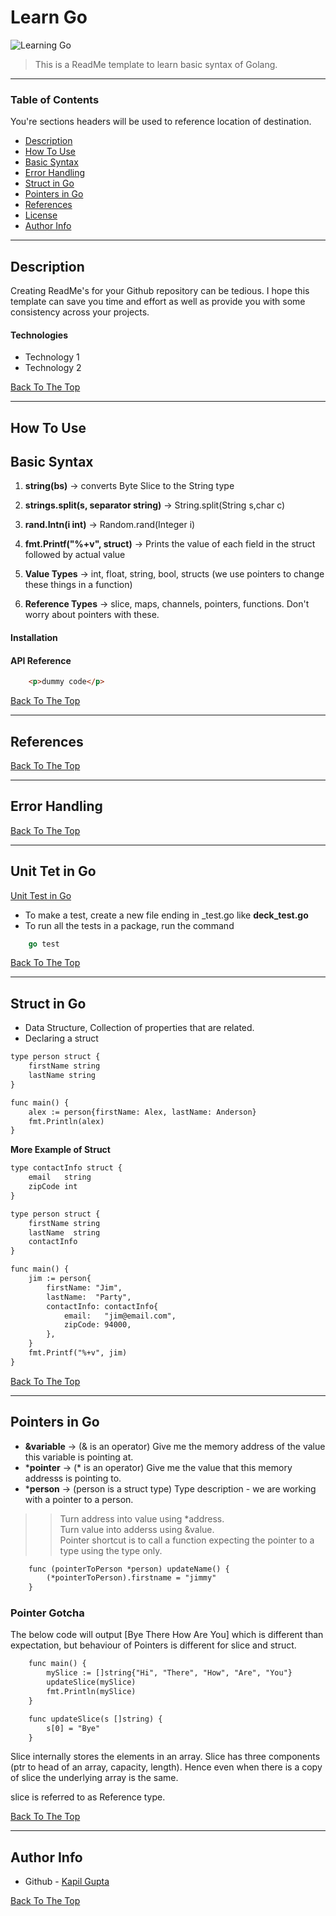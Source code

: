 # Learn Go

![Learning Go](https://mytrashcode.com/wp-content/webp-express/webp-images/doc-root/wp-content/uploads/2019/11/4.jpg.webp "Learning Go")

> This is a ReadMe template to learn basic syntax of Golang.

---

### Table of Contents
You're sections headers will be used to reference location of destination.

- [Description](#description)
- [How To Use](#how-to-use)
- [Basic Syntax](#basic-syntax)
- [Error Handling](#error-handling)
- [Struct in Go](#struct-in-go)
- [Pointers in Go](#pointers-in-go)
- [References](#references)
- [License](#license)
- [Author Info](#author-info)

---

## Description

Creating ReadMe's for your Github repository can be tedious.  I hope this template can save you time and effort as well as provide you with some consistency across your projects.

#### Technologies

- Technology 1
- Technology 2

[Back To The Top](#learn-go)

---

## How To Use

## Basic Syntax

1) **string(bs)** -> converts Byte Slice to the String type
2) **strings.split(s, separator string)** ->  String.split(String s,char c)
3) **rand.Intn(i int)** -> Random.rand(Integer i)
4) **fmt.Printf("%+v", struct)** -> Prints the value of each field in the struct followed by actual value

5) **Value Types** -> int, float, string, bool, structs (we use pointers to change these things in a function)
6) **Reference Types** -> slice, maps, channels, pointers, functions. Don't worry about pointers with these.
#### Installation



#### API Reference

```html
    <p>dummy code</p>
```
[Back To The Top](#learn-go)

---

## References
[Back To The Top](#learn-go)

---
## Error Handling
[Back To The Top](#learn-go)

---
## Unit Tet in Go
[Unit Test in Go](#unit-tests)

- To make a test, create a new file ending in _test.go like **deck_test.go**
- To run all the tests in a package, run the command
```go
    go test
```

[Back To The Top](#learn-go)

---
## Struct in Go

- Data Structure, Collection of properties that are related.
- Declaring a struct 
```html
type person struct {
    firstName string
    lastName string
}

func main() {
    alex := person{firstName: Alex, lastName: Anderson}
    fmt.Println(alex)
}
```
**More Example of Struct**
```html
type contactInfo struct {
	email   string
	zipCode int
}

type person struct {
	firstName string
	lastName  string
	contactInfo
}

func main() {
	jim := person{
		firstName: "Jim",
		lastName:  "Party",
		contactInfo: contactInfo{
			email:   "jim@email.com",
			zipCode: 94000,
		},
	}
	fmt.Printf("%+v", jim)
}
```

[Back To The Top](#learn-go)

---

## Pointers in Go
- **&variable** -> (& is an operator) Give me the memory address of the value this variable is pointing at.
- ***pointer** -> (\* is an operator) Give me the value that this memory addresss is pointing to.
- ***person** -> (person is a struct type) Type description - we are working with a pointer to a person.

>> Turn address into value using *address.  
Turn value into adderss using &value.  
Pointer shortcut is to call a function expecting the pointer to a type using the type only.

```html
    func (pointerToPerson *person) updateName() {
        (*pointerToPerson).firstname = "jimmy"
    }
```

### Pointer Gotcha
The below code will output [Bye There How Are You] which is different than expectation, but behaviour of Pointers is different for slice and struct.

```html
    func main() {
        mySlice := []string{"Hi", "There", "How", "Are", "You"}
        updateSlice(mySlice)
        fmt.Println(mySlice)
    }

    func updateSlice(s []string) {
        s[0] = "Bye"
    }
```
Slice internally stores the elements in an array.
Slice has three components (ptr to head of an array, capacity, length). Hence even when there is a copy of slice the underlying array is the same.

slice is referred to as Reference type.



[Back To The Top](#learn-go)

---

## Author Info

- Github - [Kapil Gupta](https://github.com/kapilgupta101292)

[Back To The Top](#learn-go)